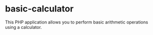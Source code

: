 # basic-calculator
This PHP application allows you to perform basic arithmetic operations using a calculator.
